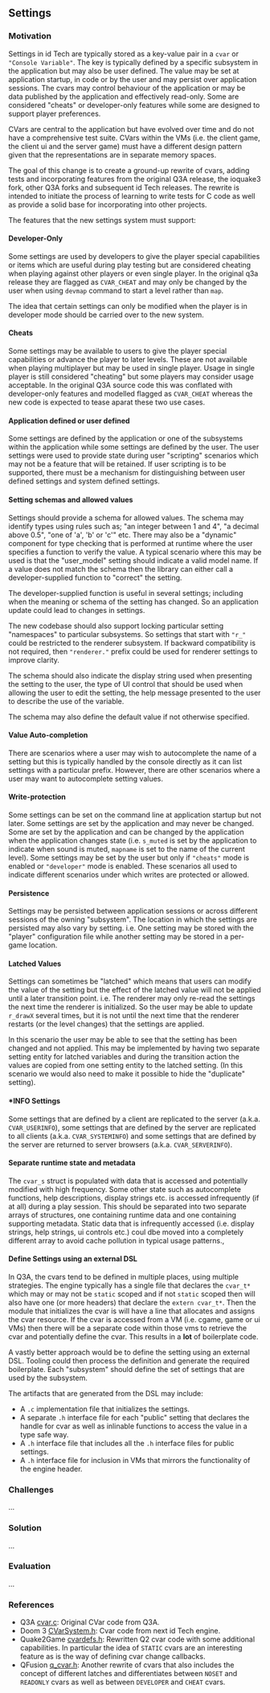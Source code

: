 ## Settings

### Motivation

Settings in id Tech are typically stored as a key-value pair in a `cvar` or `"Console Variable"`. The key is typically defined by a specific subsystem in the application but may also be user defined. The value may be set at application startup, in code or by the user and may persist over application sessions. The cvars may control behaviour of the application or may be data published by the application and effectively read-only. Some are considered "cheats" or developer-only features while some are designed to support player preferences.

CVars are central to the application but have evolved over time and do not have a comprehensive test suite. CVars within the VMs (i.e. the client game, the client ui and the server game) must have a different design pattern given that the representations are in separate memory spaces.

The goal of this change is to create a ground-up rewrite of cvars, adding tests and incorporating features from the original Q3A release, the ioquake3 fork, other Q3A forks and subsequent id Tech releases. The rewrite is intended to initiate the process of learning to write tests for C code as well as provide a solid base for incorporating into other projects.

The features that the new settings system must support:

#### Developer-Only

Some settings are used by developers to give the player special capabilities or items which are useful during play testing but are considered cheating when playing against other players or even single player. In the original q3a release they are flagged as `CVAR_CHEAT` and may only be changed by the user when using `devmap` command to start a level rather than `map`.

The idea that certain settings can only be modified when the player is in developer mode should be carried over to the new system.

#### Cheats

Some settings may be available to users to give the player special capabilities or advance the player to later levels. These are not available when playing multiplayer but may be used in single player. Usage in single player is still considered "cheating" but some players may consider usage acceptable. In the original Q3A source code this was conflated with developer-only features and modelled flagged as `CVAR_CHEAT` whereas the new code is expected to tease aparat these two use cases.

#### Application defined or user defined

Some settings are defined by the application or one of the subsystems within the application while some settings are defined by the user. The user settings were used to provide state during user "scripting" scenarios which may not be a feature that will be retained. If user scripting is to be supported, there must be a mechanism for distinguishing between user defined settings and system defined settings.

#### Setting schemas and allowed values

Settings should provide a schema for allowed values. The schema may identify types using rules such as; "an integer between 1 and 4", "a decimal above 0.5", "one of 'a', 'b' or 'c'" etc. There may also be a "dynamic" component for type checking that is performed at runtime where the user specifies a function to verify the value. A typical scenario where this may be used is that the "user_model" setting should indicate a valid model name. If a value does not match the schema then the library can either call a developer-supplied function to "correct" the setting.

The developer-supplied function is useful in several settings; including when the meaning or schema of the setting has changed. So an application update could lead to changes in settings.

The new codebase should also support locking particular setting "namespaces" to particular subsystems. So settings that start with `"r_"` could be restricted to the renderer subsystem. If backward compatibility is not required, then `"renderer."` prefix could be used for renderer settings to improve clarity.

The schema should also indicate the display string used when presenting the setting to the user, the type of UI control that should be used when allowing the user to edit the setting, the help message presented to the user to describe the use of the variable.

The schema may also define the default value if not otherwise specified.

#### Value Auto-completion

There are scenarios where a user may wish to autocomplete the name of a setting but this is typically handled by the console directly as it can list settings with a particular prefix. However, there are other scenarios where a user may want to autocomplete setting values.

#### Write-protection

Some settings can be set on the command line at application startup but not later. Some settings are set by the application and may never be changed. Some are set by the application and can be changed by the application when the application changes state (i.e. `s_muted` is set by the application to indicate when sound is muted, `mapname` is set to the name of the current level). Some settings may be set by the user but only if `"cheats"` mode is enabled or `"developer"` mode is enabled. These scenarios all used to indicate different scenarios under which writes are protected or allowed.

#### Persistence

Settings may be persisted between application sessions or across different sessions of the owning "subsystem". The location in which the settings are persisted may also vary by setting. i.e. One setting may be stored with the "player" configuration file while another setting may be stored in a per-game location.

#### Latched Values

Settings can sometimes be "latched" which means that users can modify the value of the setting but the effect of the latched value will not be applied until a later transition point. i.e. The renderer may only re-read the settings the next time the renderer is initialized. So the user may be able to update `r_drawX` several times, but it is not until the next time that the renderer restarts (or the level changes) that the settings are applied.

In this scenario the user may be able to see that the setting has been changed and not applied. This may be implemented by having two separate setting entity for latched variables and during the transition action the values are copied from one setting entity to the latched setting. (In this scenario we would also need to make it possible to hide the "duplicate" setting).

#### *INFO Settings

Some settings that are defined by a client are replicated to the server (a.k.a. `CVAR_USERINFO`), some settings that are defined by the server are replicated to all clients (a.k.a. `CVAR_SYSTEMINFO`) and some settings that are defined by the server are returned to server browsers (a.k.a. `CVAR_SERVERINFO`).

#### Separate runtime state and metadata

The `cvar_s` struct is populated with data that is accessed and potentially modified with high frequency. Some other state such as autocomplete functions, help descriptions, display strings etc. is accessed infrequently (if at all) during a play session. This should be separated into two separate arrays of structures, one containing runtime data and one containing supporting metadata. Static data that is infrequently accessed (i.e. display strings, help strings, ui controls etc.) coul dbe moved into a completely different array to avoid cache pollution in typical usage patterns.,

#### Define Settings using an external DSL

In Q3A, the cvars tend to be defined in multiple places, using multiple strategies. The engine typically has a single file that declares the `cvar_t*` which may or may not be `static` scoped and if not `static` scoped then will also have one (or more headers) that declare the `extern cvar_t*`. Then the module that initializes the cvar is will have a line that allocates and assigns the cvar resource. If the cvar is accessed from a VM (i.e. cgame, game or ui VMs) then there will be a separate code within those vms to retrieve the cvar and potentially define the cvar. This results in a **lot** of boilerplate code.

A vastly better approach would be to define the setting using an external DSL. Tooling could then process the definition and generate the required boilerplate. Each "subsystem" should define the set of settings that are used by the subsystem.

The artifacts that are generated from the DSL may include:
* A `.c` implementation file that initializes the settings.
* A separate `.h` interface file for each "public" setting that declares the handle for cvar as well as inlinable functions to access the value in a type safe way.
* A `.h` interface file that includes all the `.h` interface files for public settings.
* A `.h` interface file for inclusion in VMs that mirrors the functionality of the engine header.

### Challenges

...

### Solution

...

### Evaluation

...

### References

* Q3A [cvar.c](https://github.com/id-Software/Quake-III-Arena/blob/master/code/qcommon/cvar.c): Original CVar code from Q3A.
* Doom 3 [CVarSystem.h](https://github.com/id-Software/DOOM-3-BFG/blob/master/neo/framework/CVarSystem.h): Cvar code from next id Tech engine.
* Quake2Game [cvardefs.h](https://github.com/Slartibarty/Quake2Game/blob/master/common/cvardefs.h): Rewritten Q2 cvar code with some additional capabilities. In particular the idea of `STATIC` cvars are an interesting feature as is the way of defining cvar change callbacks.
* QFusion [q_cvar.h](https://github.com/Qfusion/qfusion/blob/master/source/gameshared/q_cvar.h): Another rewrite of cvars that also includes the concept of different latches and differentiates between `NOSET` and `READONLY` cvars as well as between `DEVELOPER` and `CHEAT` cvars.

